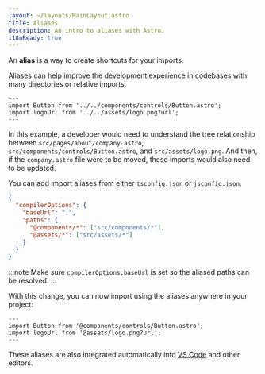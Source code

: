 ```yaml
---
layout: ~/layouts/MainLayout.astro
title: Aliases
description: An intro to aliases with Astro.
i18nReady: true
---
```


An **alias** is a way to create shortcuts for your imports.

Aliases can help improve the development experience in codebases with many directories or relative imports.

```astro title="src/pages/about/company.astro" del="../../components" del="../../assets"
---
import Button from '../../components/controls/Button.astro';
import logoUrl from '../../assets/logo.png?url';
---
```

In this example, a developer would need to understand the tree relationship between `src/pages/about/company.astro`, `src/components/controls/Button.astro`, and `src/assets/logo.png`. And then, if the `company.astro` file were to be moved, these imports would also need to be updated.

You can add import aliases from either `tsconfig.json` or `jsconfig.json`.

```json title="tsconfig.json" ins={5-6}
{
  "compilerOptions": {
    "baseUrl": ".",
    "paths": {
      "@components/*": ["src/components/*"],
      "@assets/*": ["src/assets/*"]
    }
  }
}
```

:::note
Make sure `compilerOptions.baseUrl` is set so the aliased paths can be resolved.
:::

With this change, you can now import using the aliases anywhere in your project:

```astro title="src/pages/about/company.astro" ins="@components" ins="@assets"
---
import Button from '@components/controls/Button.astro';
import logoUrl from '@assets/logo.png?url';
---
```

These aliases are also integrated automatically into [VS Code](https://code.visualstudio.com/docs/languages/jsconfig) and other editors.
